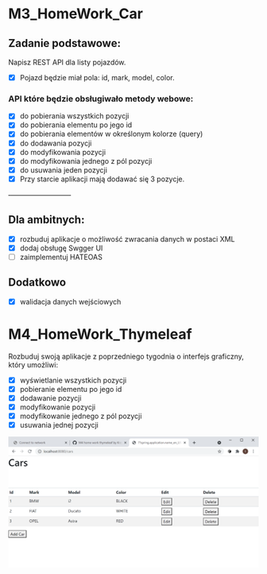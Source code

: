 # M3_HomeWork_Car
## Zadanie podstawowe:
Napisz REST API dla listy pojazdów. 

- [x] Pojazd będzie miał pola: id, mark, model, color.

### API które będzie obsługiwało metody webowe:
- [x] do pobierania wszystkich pozycji
- [x] do pobierania elementu po jego id
- [x] do pobierania elementów w określonym kolorze (query)
- [x] do dodawania pozycji
- [x] do modyfikowania pozycji
- [x] do modyfikowania jednego z pól pozycji
- [x] do usuwania jeden pozycji
- [x] Przy starcie aplikacji mają dodawać się 3 pozycje.

—————————

## Dla ambitnych:

- [x] rozbuduj aplikacje o możliwość zwracania danych w postaci XML
- [x] dodaj obsługę Swgger UI
- [ ] zaimplementuj HATEOAS

## Dodatkowo
- [x] walidacja danych wejściowych

# M4_HomeWork_Thymeleaf
Rozbuduj swoją aplikacje z poprzedniego tygodnia o interfejs graficzny, który umożliwi:

- [x] wyświetlanie wszystkich pozycji
- [x] pobieranie elementu po jego id
- [x] dodawanie pozycji
- [x] modyfikowanie pozycji
- [x] modyfikowanie jednego z pól pozycji
- [x] usuwania jednej pozycji

![img_1.png](src/main/resources/static/img_1.png)